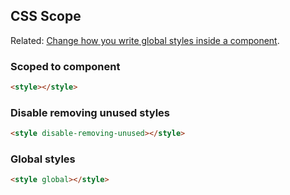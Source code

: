 ## CSS Scope

Related: [Change how you write global styles inside a component](https://github.com/sveltejs/svelte/issues/6186).

### Scoped to component

```html
<style></style>
```

### Disable removing unused styles

```html
<style disable-removing-unused></style>
```

### Global styles

```html
<style global></style>
```
